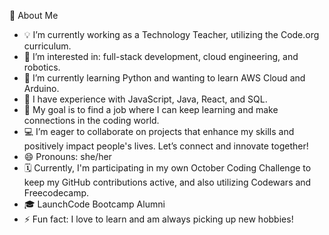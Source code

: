 🌟 About Me

- 💡 I’m currently working as a Technology Teacher, utilizing the Code.org curriculum.
- 👀 I’m interested in: full-stack development, cloud engineering, and robotics.
- 🌱 I’m currently learning Python and wanting to learn AWS Cloud and Arduino.
- 🌟 I have experience with JavaScript, Java, React, and SQL.
- 🎯 My goal is to find a job where I can keep learning and make connections in the coding world.
- 💻 I’m eager to collaborate on projects that enhance my skills and positively impact people's lives. Let’s connect and innovate together!
- 😄 Pronouns: she/her
- 🗓️ Currently, I'm participating in my own October Coding Challenge to keep my GitHub contributions active, and also utilizing Codewars and Freecodecamp.
- 🎓 LaunchCode Bootcamp Alumni
- ⚡ Fun fact: I love to learn and am always picking up new hobbies!

<!---
Pell35/Pell35 is a ✨ special ✨ repository because its `README.md` (this file) appears on your GitHub profile.
You can click the Preview link to take a look at your changes.
--->








